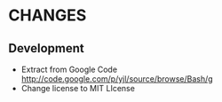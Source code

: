 CHANGES
=======

## Development

* Extract from Google Code <http://code.google.com/p/yjl/source/browse/Bash/g>
* Change license to MIT LIcense
